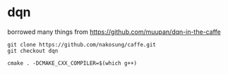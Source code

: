dqn
===

borrowed many things from https://github.com/muupan/dqn-in-the-caffe

```
git clone https://github.com/nakosung/caffe.git
git checkout dqn

cmake . -DCMAKE_CXX_COMPILER=$(which g++)
```
